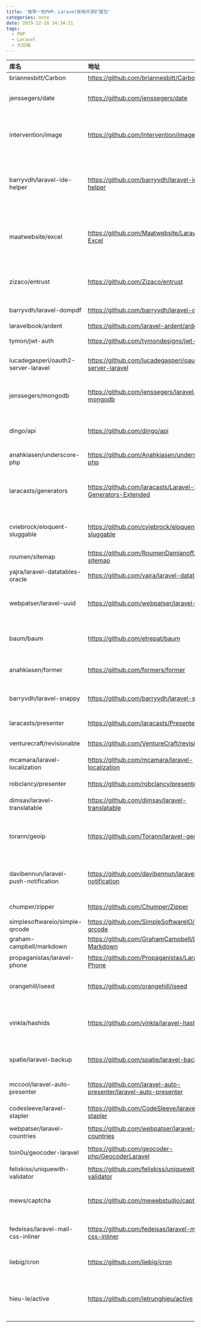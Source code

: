 ```yaml
---
title: '推荐一些PHP，Laravel常用开源扩展包'
categories: note
date: 2019-12-18 14:34:21
tags:
  - PHP
  - Laravel
  - 大后端
---
```


| 库名 | 地址 | 描述 |
| :- | :- | :- |
| briannesbitt/Carbon | https://github.com/briannesbitt/Carbon | 日期处理的扩展包 |
| jenssegers/date | https://github.com/jenssegers/date | 日期处理工具（让 Carbon 支持多语言，中文用户的福音）|
| intervention/image | https://github.com/Intervention/image | 图片处理扩展包，支持裁剪、水印等处理，使用教程请见 https://laravel-china.org/topics/1903 |
| barryvdh/laravel-ide-helper | https://github.com/barryvdh/laravel-ide-helper | 使用 IDE 开发 Laravel 项目的好帮手，支持 Facade 方法跳转，相关讨论请见：https://laravel-china.org/topics/2532 |
| maatwebsite/excel | https://github.com/Maatwebsite/Laravel-Excel | Excel 处理工具，中文处理时会出现乱码，推荐使用 [laravel-snappy](https://github.com/barryvdh/laravel-snappy)，历史讨论请见 https://laravel-china.org/topics/2477 |
| zizaco/entrust | https://github.com/Zizaco/entrust | 基于用户组的用户权限系统（必备），教程请见：https://laravel-china.org/topics/166 |
| barryvdh/laravel-dompdf | https://github.com/barryvdh/laravel-dompdf | PDF 操作工具（基于 dompdf ）|
| laravelbook/ardent | https://github.com/laravel-ardent/ardent | 自动 数据模型 验证工具 |
| tymon/jwt-auth | https://github.com/tymondesigns/jwt-auth | JWT (JSON Web Token) 用户认证机制 |
| lucadegasperi/oauth2-server-laravel | https://github.com/lucadegasperi/oauth2-server-laravel | OAuth 2.0 支持，实例教程：https://laravel-china.org/topics/1792 |
| jenssegers/mongodb | https://github.com/jenssegers/laravel-mongodb | MongoDB 数据库的支持 ，教程：https://laravel-china.org/topics/309 |
| dingo/api | https://github.com/dingo/api | 构建 API 服务器的完整解决方案，教程：https://laravel-china.org/topics/1159 |
| anahkiasen/underscore-php | https://github.com/Anahkiasen/underscore-php | Underscore.js 类似的 PHP 语法支持 |
| laracasts/generators | https://github.com/laracasts/Laravel-5-Generators-Extended | Laracasts 出品的代码快速生成工具（推荐） ，使用教程：https://laravel-china.org/topics/2535 |
| cviebrock/eloquent-sluggable | https://github.com/cviebrock/eloquent-sluggable | 文章标题 URL 别名处理工具，教程：https://laravel-china.org/topics/1926 |
| roumen/sitemap | https://github.com/RoumenDamianoff/laravel-sitemap | Sitemap 生成工具 |
| yajra/laravel-datatables-oracle | https://github.com/yajra/laravel-datatables | jQuery DataTables 的后端支持 |
| webpatser/laravel-uuid | https://github.com/webpatser/laravel-uuid | RFC 4122 标准生成的 UUID ，使用教程 https://laravel-china.org/topics/2538 |
| baum/baum | https://github.com/etrepat/baum | 嵌套集合 (Nested Set) 模型的支持，教程：https://laravel-china.org/topics/2124 |
| anahkiasen/former | https://github.com/formers/former | 强大的表单构造器，教程请见 https://laravel-china.org/topics/2539 |
| barryvdh/laravel-snappy | https://github.com/barryvdh/laravel-snappy | HTML 生成 PDF/Image 工具（利用 wkhtmltopdf）|
| laracasts/presenter | https://github.com/laracasts/Presenter | Laracasts 出品的 Presenter 方案 | 
| venturecraft/revisionable | https://github.com/VentureCraft/revisionable | 数据模型的操作记录（如管理员操作日记） |
| mcamara/laravel-localization | https://github.com/mcamara/laravel-localization | Laravel 本地化功能增强 |
| robclancy/presenter | https://github.com/robclancy/presenter | Elequent 的 Presenter 方案 |
| dimsav/laravel-translatable | https://github.com/dimsav/laravel-translatable | 数据库的多语言翻译方案 |
| torann/geoip | https://github.com/Torann/laravel-geoip | 通过 IP 获取到对应的地理位置信息（GeoIP 数据库），请参考：https://laravel-china.org/topics/2537 |
| davibennun/laravel-push-notification | https://github.com/davibennun/laravel-push-notification | App 的 Push Notification 发送工具，支持苹果的 APNS 和 安卓的 GCM |
| chumper/zipper | https://github.com/Chumper/Zipper | ZIp 打包工具（基于 ZipArchive） |
| simplesoftwareio/simple-qrcode | https://github.com/SimpleSoftwareIO/simple-qrcode | 二维码生成工具 |
| graham-campbell/markdown | https://github.com/GrahamCampbell/Laravel-Markdown | Markdown 解析器 |
| propaganistas/laravel-phone | https://github.com/Propaganistas/Laravel-Phone | 手机号码，电话号码验证支持 |
| orangehill/iseed | https://github.com/orangehill/iseed | 将数据从数据库以 seed 的方式导出，数据填充 的逆向操作。（推荐） |
| vinkla/hashids | https://github.com/vinkla/laravel-hashids | Hash ID 生成器，方便把数字的 ID 隐藏（基于Hashids），教程：https://laravel-china.org/topics/2536 | 
| spatie/laravel-backup | https://github.com/spatie/laravel-backup | 数据备份工具，支持压缩，支持各种文件系统（推荐） |
| mccool/laravel-auto-presenter | https://github.com/laravel-auto-presenter/laravel-auto-presenter | 自动注入 Presenter，教程：https://laravel-china.org/topics/1267 |
| codesleeve/laravel-stapler | https://github.com/CodeSleeve/laravel-stapler | 专为 ORM 定制的文件上传支持 |
| webpatser/laravel-countries | https://github.com/webpatser/laravel-countries | 世界所有国家数据，包括首都汇率等 | 
| toin0u/geocoder-laravel | https://github.com/geocoder-php/GeocoderLaravel | 地理位置操作工具集（基于Geocoder） |
| felixkiss/uniquewith-validator | https://github.com/felixkiss/uniquewith-validator | 表单验证规则增加字段之间的唯一性验证 |
| mews/captcha | https://github.com/mewebstudio/captcha | 图片验证码方案，使用教程请见：https://laravel-china.org/topics/2895 | 
| fedeisas/laravel-mail-css-inliner | https://github.com/fedeisas/laravel-mail-css-inliner | 将 CSS 样式写入 HTML 里，用于邮件发送内容的样式定制 |
| liebig/cron | https://github.com/liebig/cron | 计划任务分发器（直接可替换掉 Cron），L5 内置了类似的功能 |
| hieu-le/active | https://github.com/letrunghieu/active | 非常方便的方案来判断导航元素的 active 状态，使用教程请见：https://laravel-china.org/topics/2858 |